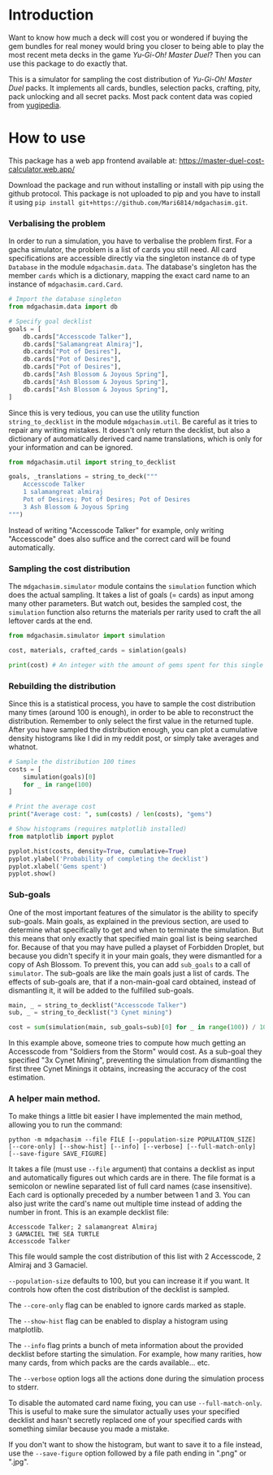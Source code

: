 # Introduction

Want to know how much a deck will cost you or wondered if buying the gem bundles for real money
would bring you closer to being able to play the most recent meta decks in the game *Yu-Gi-Oh! Master Duel*?
Then you can use this package to do exactly that.


This is a simulator for sampling the cost distribution of *Yu-Gi-Oh! Master Duel* packs.
It implements all cards, bundles, selection packs, crafting, pity, pack unlocking
and all secret packs. Most pack content data was copied from [yugipedia](https://yugipedia.com).


# How to use

This package has a web app frontend available at: https://master-duel-cost-calculator.web.app/

Download the package and run without installing or install with pip using the github protocol.
This package is not uploaded to pip and you have to install it using `pip install git+https://github.com/Mari6814/mdgachasim.git`.

### Verbalising the problem

In order to run a simulation, you have to verbalise the problem first.  For a
gacha simulator, the problem is a list of cards you still need.  All card
specifications are accessible directly via the singleton instance `db` of type
`Database` in the module `mdgachasim.data`.  The database's singleton has the
member `cards` which is a dictionary, mapping the exact card name to an instance
of `mdgachasim.card.Card`.

```python
# Import the database singleton
from mdgachasim.data import db

# Specify goal decklist
goals = [
    db.cards["Accesscode Talker"],
    db.cards["Salamangreat Almiraj"],
    db.cards["Pot of Desires"],
    db.cards["Pot of Desires"],
    db.cards["Pot of Desires"],
    db.cards["Ash Blossom & Joyous Spring"],
    db.cards["Ash Blossom & Joyous Spring"],
    db.cards["Ash Blossom & Joyous Spring"],
]
```

Since this is very tedious, you can use the utility function `string_to_decklist` in the module `mdgachasim.util`.
Be careful as it tries to repair any writing mistakes. It doesn't only return the decklist, but also a dictionary
of automatically derived card name translations, which is only for your information and can be ignored.

```python
from mdgachasim.util import string_to_decklist

goals, _translations = string_to_deck("""
    Accesscode Talker
    1 salamangreat almiraj
    Pot of Desires; Pot of Desires; Pot of Desires
    3 Ash Blossom & Joyous Spring
""")
```

Instead of writing "Accesscode Talker" for example, only writing "Accesscode" does also suffice
and the correct card will be found automatically.

### Sampling the cost distribution

The `mdgachasim.simulator` module contains the `simulation` function which does the actual sampling.
It takes a list of goals (= cards) as input among many other parameters. But watch out, besides the sampled cost,
the `simulation` function also returns the materials per rarity used to craft the all leftover cards at the end.

```python
from mdgachasim.simulator import simulation

cost, materials, crafted_cards = simlation(goals)

print(cost) # An integer with the amount of gems spent for this single sample
```

### Rebuilding the distribution

Since this is a statistical process, you have to sample the cost distribution many times (around 100 is enough),
in order to be able to reconstruct the distribution. Remember to only select the first value in the returned tuple.
After you have sampled the distribution enough, you can plot a cumulative density histograms like I did in my reddit post,
or simply take averages and whatnot.

```python
# Sample the distribution 100 times
costs = [
    simulation(goals)[0]
    for _ in range(100)
]

# Print the average cost
print("Average cost: ", sum(costs) / len(costs), "gems")

# Show histograms (requires matplotlib installed)
from matplotlib import pyplot

pyplot.hist(costs, density=True, cumulative=True)
pyplot.ylabel('Probability of completing the decklist')
pyplot.xlabel('Gems spent')
pyplot.show()
```

### Sub-goals

One of the most important features of the simulator is the ability to specify sub-goals.
Main goals, as explained in the previous section, are used to determine what specifically to get
and when to terminate the simulation. But this means that only exactly that specified main goal list
is being searched for. Because of that you may have pulled a playset of Forbidden Droplet, but because
you didn't specify it in your main goals, they were dismantled for a copy of Ash Blossom.
To prevent this, you can add `sub_goals` to a call of `simulator`. The sub-goals are like the main
goals just a list of cards. The effects of sub-goals are, that if a non-main-goal card obtained,
instead of dismantling it, it will be added to the fulfilled sub-goals.

```python
main, _ = string_to_decklist("Accesscode Talker")
sub, _ = string_to_decklist("3 Cynet mining")

cost = sum(simulation(main, sub_goals=sub)[0] for _ in range(100)) / 100
```

In this example above, someone tries to compute how much getting an Accesscode from "Soldiers from the Storm"
would cost. As a sub-goal they specified "3x Cynet Mining", preventing the simulation from dismantling the first
three Cynet Minings it obtains, increasing the accuracy of the cost estimation.

### A helper main method.

To make things a little bit easier I have implemented the main method, allowing you to run the command:

```
python -m mdgachasim --file FILE [--population-size POPULATION_SIZE] [--core-only] [--show-hist] [--info] [--verbose] [--full-match-only] [--save-figure SAVE_FIGURE]
```

It takes a file (must use `--file` argument) that contains a decklist as input
and automatically figures out which cards are in there.  The file format is a
semicolon or newline separated list of full card names (case insensitive).  Each
card is optionally preceded by a number between 1 and 3.  You can also just
write the card's name out multiple time instead of adding the number in front.
This is an example decklist file:

```
Accesscode Talker; 2 salamangreat Almiraj
3 GAMACIEL THE SEA TURTLE
Accesscode Talker
```

This file would sample the cost distribution of this list with 2 Accesscode, 2 Almiraj and 3 Gamaciel.

`--population-size` defaults to 100, but you can increase it if you want.  It controls how often the cost distribution of the decklist is sampled.

The `--core-only` flag can be enabled to ignore cards marked as staple.

The `--show-hist` flag can be enabled to display a histogram using matplotlib.

The `--info` flag prints a bunch of meta information about the provided decklist before starting the simulation.
For example, how many rarities, how many cards, from which packs are the cards available... etc.

The `--verbose` option logs all the actions done during the simulation process to stderr.

To disable the automated card name fixing, you can use `--full-match-only`. This is useful to make sure
the simulator actually uses your specified decklist and hasn't secretly replaced one of your specified cards with something
similar because you made a mistake.

If you don't want to show the histogram, but want to save it to a file instead, use the `--save-figure` option followed by a
file path ending in ".png" or ".jpg".

